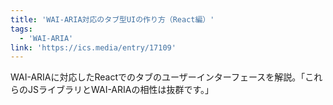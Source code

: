 ```yaml
---
title: 'WAI-ARIA対応のタブ型UIの作り方（React編）'
tags:
  - 'WAI-ARIA'
link: 'https://ics.media/entry/17109'
---
```


WAI-ARIAに対応したReactでのタブのユーザーインターフェースを解説。「これらのJSライブラリとWAI-ARIAの相性は抜群です。」